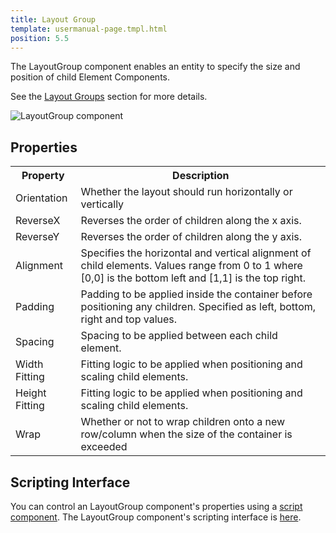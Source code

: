 ```yaml
---
title: Layout Group
template: usermanual-page.tmpl.html
position: 5.5
---
```


The LayoutGroup component enables an entity to specify the size and position of child Element Components.

See the [Layout Groups][0] section for more details.

![LayoutGroup component][1]

## Properties

<table class="table table-striped">
    <col class="property-name"></col>
    <col class="property-description"></col>
    <tr><th>Property</th><th>Description</th></tr>
    <tr><td>Orientation</td><td>Whether the layout should run horizontally or vertically</td></tr>
    <tr><td>ReverseX</td><td>Reverses the order of children along the x axis.</td></tr>
    <tr><td>ReverseY</td><td>Reverses the order of children along the y axis.</td></tr>
    <tr><td>Alignment</td><td>Specifies the horizontal and vertical alignment of child elements. Values range from 0 to 1 where [0,0] is the bottom left and [1,1] is the top right.</td></tr>
    <tr><td>Padding</td><td>Padding to be applied inside the container before positioning any children. Specified as left, bottom, right and top values.</td></tr>
    <tr><td>Spacing</td><td>Spacing to be applied between each child element.</td></tr>
    <tr><td>Width Fitting</td><td>Fitting logic to be applied when positioning and scaling child elements.</td></tr>
    <tr><td>Height Fitting</td><td>Fitting logic to be applied when positioning and scaling child elements.</td></tr>
    <tr><td>Wrap</td><td>Whether or not to wrap children onto a new row/column when the size of the container is exceeded</td></tr>
</table>

## Scripting Interface

You can control an LayoutGroup component's properties using a [script component][2]. The LayoutGroup component's scripting interface is [here][3].

[0]: /user-manual/user-interface/layout-groups
[1]: /images/user-manual/scenes/components/component-layoutgroup.png
[2]: /user-manual/packs/components/script
[3]: /api/pc.LayoutGroupComponent.html
